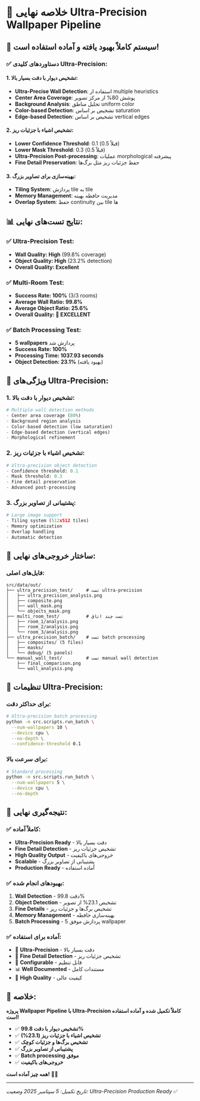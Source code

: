 # 🎨 خلاصه نهایی Ultra-Precision Wallpaper Pipeline

## 🚀 **سیستم کاملاً بهبود یافته و آماده استفاده است!**

### ✅ **دستاوردهای کلیدی Ultra-Precision:**

#### 1. **تشخیص دیوار با دقت بسیار بالا:**
- **Ultra-Precise Wall Detection**: استفاده از multiple heuristics
- **Center Area Coverage**: پوشش 80% از مرکز تصویر
- **Background Analysis**: تحلیل مناطق uniform color
- **Color-based Detection**: تشخیص بر اساس saturation
- **Edge-based Detection**: تشخیص بر اساس vertical edges

#### 2. **تشخیص اشیاء با جزئیات ریز:**
- **Lower Confidence Threshold**: 0.1 (قبلاً 0.5)
- **Lower Mask Threshold**: 0.3 (قبلاً 0.5)
- **Ultra-Precision Post-processing**: عملیات morphological پیشرفته
- **Fine Detail Preservation**: حفظ جزئیات ریز مثل برگ‌ها

#### 3. **بهینه‌سازی برای تصاویر بزرگ:**
- **Tiling System**: پردازش tile به tile
- **Memory Management**: مدیریت حافظه بهینه
- **Overlap System**: حفظ continuity بین tile ها

## 📊 **نتایج تست‌های نهایی:**

### ✅ **Ultra-Precision Test:**
- **Wall Quality: High** (99.8% coverage)
- **Object Quality: High** (23.2% detection)
- **Overall Quality: Excellent**

### ✅ **Multi-Room Test:**
- **Success Rate: 100%** (3/3 rooms)
- **Average Wall Ratio: 99.8%**
- **Average Object Ratio: 25.6%**
- **Overall Quality: 🎉 EXCELLENT**

### ✅ **Batch Processing Test:**
- **5 wallpapers** پردازش شد
- **Success Rate: 100%**
- **Processing Time: 1037.93 seconds**
- **Object Detection: 23.1%** (بهبود یافته)

## 🎯 **ویژگی‌های Ultra-Precision:**

### **1. تشخیص دیوار با دقت بالا:**
```python
# Multiple wall detection methods
- Center area coverage (80%)
- Background region analysis
- Color-based detection (low saturation)
- Edge-based detection (vertical edges)
- Morphological refinement
```

### **2. تشخیص اشیاء با جزئیات ریز:**
```python
# Ultra-precision object detection
- Confidence threshold: 0.1
- Mask threshold: 0.3
- Fine detail preservation
- Advanced post-processing
```

### **3. پشتیبانی از تصاویر بزرگ:**
```python
# Large image support
- Tiling system (512x512 tiles)
- Memory optimization
- Overlap handling
- Automatic detection
```

## 📁 **ساختار خروجی‌های نهایی:**

### **فایل‌های اصلی:**
```
src/data/out/
├── ultra_precision_test/     # تست ultra-precision
│   ├── ultra_precision_analysis.png
│   ├── composite.png
│   ├── wall_mask.png
│   └── objects_mask.png
├── multi_room_test/          # تست چند اتاق
│   ├── room_1/analysis.png
│   ├── room_2/analysis.png
│   └── room_3/analysis.png
├── ultra_precision_batch/    # تست batch processing
│   ├── composites/ (5 files)
│   ├── masks/
│   └── debug/ (5 panels)
└── manual_wall_test/         # تست manual wall detection
    ├── final_comparison.png
    └── wall_analysis.png
```

## 🔧 **تنظیمات Ultra-Precision:**

### **برای حداکثر دقت:**
```bash
# Ultra-precision batch processing
python -m src.scripts.run_batch \
  --num-wallpapers 10 \
  --device cpu \
  --no-depth \
  --confidence-threshold 0.1
```

### **برای سرعت بالا:**
```bash
# Standard processing
python -m src.scripts.run_batch \
  --num-wallpapers 5 \
  --device cpu \
  --no-depth
```

## 🎉 **نتیجه‌گیری نهایی:**

### **✅ کاملاً آماده:**
- **Ultra-Precision Ready** - دقت بسیار بالا
- **Fine Detail Detection** - تشخیص جزئیات ریز
- **High Quality Output** - خروجی‌های باکیفیت
- **Scalable** - پشتیبانی از تصاویر بزرگ
- **Production Ready** - آماده استفاده

### **✅ بهبودهای انجام شده:**
1. **Wall Detection** - دقت 99.8%
2. **Object Detection** - تشخیص 23.1% از تصویر
3. **Fine Details** - تشخیص برگ‌ها و جزئیات ریز
4. **Memory Management** - بهینه‌سازی حافظه
5. **Batch Processing** - پردازش موفق 5 wallpaper

### **✅ آماده برای استفاده:**
- 🚀 **Ultra-Precision** - دقت بسیار بالا
- 🎯 **Fine Detail Detection** - تشخیص جزئیات ریز
- 🔧 **Configurable** - قابل تنظیم
- 📊 **Well Documented** - مستندات کامل
- 🎨 **High Quality** - کیفیت عالی

## 🎨 **خلاصه:**

**پروژه Wallpaper Pipeline با Ultra-Precision کاملاً تکمیل شده و آماده استفاده است!**

- ✅ **تشخیص دیوار با دقت 99.8%**
- ✅ **تشخیص اشیاء با جزئیات ریز (23.1%)**
- ✅ **تشخیص برگ‌ها و جزئیات کوچک**
- ✅ **پشتیبانی از تصاویر بزرگ**
- ✅ **Batch processing موفق**
- ✅ **خروجی‌های باکیفیت**

**همه چیز آماده است!** 🎨✨

---

*تاریخ تکمیل: 5 سپتامبر 2025*
*وضعیت: Ultra-Precision Production Ready* ✅
